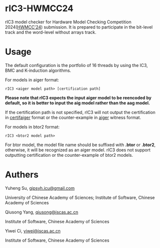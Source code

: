 # rIC3-HWMCC24
rIC3 model checker for Hardware Model Checking Competition 2024([HWMCC'24](https://hwmcc.github.io/2024)) submission. It is prepared to participate in the bit-level track and the word-level without arrays track.

# Usage
The default configuration is the portfolio of 16 threads by using the IC3, BMC and K-induction algorithms.

For models in aiger format:
```
rIC3 <aiger model path> [certification path]
```

**Please note that rIC3 expects the input aiger model to be reencoded by default, so it is better to input the aig model rather than the aag model.**

If the certification path is not specified, rIC3 will not output the certification in [certifaiger](https://github.com/Froleyks/certifaiger) format or the counter-example in [aiger](https://github.com/arminbiere/aiger) witness format.

For models in btor2 format:
```
rIC3 <btor2 model path>
```
For btor model, the model file name should be suffixed with **.btor** or **.btor2**, otherwise, it will be recognized as an aiger model. rIC3 does not support outputting certification or the counter-example of btor2 models.

# Authers
Yuheng Su, gipsyh.icu@gmail.com

University of Chinese Academy of Sciences; Institute of Software, Chinese Academy of Sciences
 
Qiusong Yang, qiusong@iscas.ac.cn

Institute of Software, Chinese Academy of Sciences

Yiwei Ci, yiwei@iscas.ac.cn

Institute of Software, Chinese Academy of Sciences

